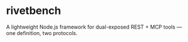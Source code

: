 # rivetbench
A lightweight Node.js framework for dual-exposed REST + MCP tools — one definition, two protocols.
